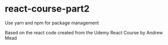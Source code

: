 # react-course-part2

Use yarn and npm for package management

Based on the react code created from the Udemy React Course by Andrew Mead

